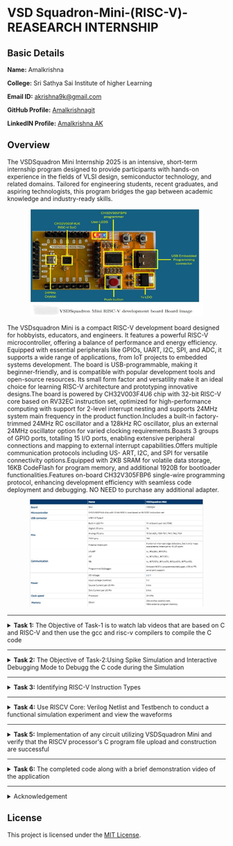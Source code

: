 # VSD Squadron-Mini-(RISC-V)-REASEARCH INTERNSHIP
##  Basic Details

**Name:** Amalkrishna

**College:** Sri Sathya Sai Institute of higher Learning

**Email ID:** akrishna9k@gmail.com  

**GitHub Profile:** [Amalkrishnagit](https://github.com/Amalkrishnagit)

**LinkedIN Profile:** [Amalkrishna AK](https://www.linkedin.com/in/amalkrishna-ak)

## Overview
The VSDSquadron Mini Internship 2025 is an intensive, short-term internship program designed to provide participants with hands-on experience in the fields of VLSI design, semiconductor technology, and related domains. Tailored for engineering students, recent graduates, and aspiring technologists, this program bridges the gap between academic knowledge and industry-ready skills.

 <p align="center">
	 <img width="400" height="250" src="Overview/1.jpeg">
	 
</p>

The VSDsquadron Mini is a compact RISC-V development board designed for hobbyists, educators, and engineers. It features a powerful RISC-V microcontroller, offering a balance of performance and energy efficiency. Equipped with essential peripherals like GPIOs, UART, I2C, SPI, and ADC, it supports a wide range of applications, from IoT projects to embedded systems development. The board is USB-programmable, making it beginner-friendly, and is compatible with popular development tools and open-source resources. Its small form factor and versatility make it an ideal choice for learning RISC-V architecture and prototyping innovative designs.The board is powered by CH32V003F4U6 chip with 32-bit RISC-V core based on RV32EC instruction set, optimized for high-performance computing with support for 2-level interrupt nesting and supports 24MHz system main frequency in the product function.Includes a built-in factory-trimmed 24MHz RC oscillator and a 128kHz RC oscillator, plus an external 24MHz oscillator option for varied clocking requirements.Boasts 3 groups of GPIO ports, totalling 15 I/O ports, enabling extensive peripheral connections and mapping to external interrupt capabilities.Offers multiple communication protocols including US- ART, I2C, and SPI for versatile connectivity options.Equipped with 2KB SRAM for volatile data storage, 16KB CodeFlash for program memory, and additional 1920B for bootloader functionalities.Features on-board CH32V305FBP6 single-wire programming protocol, enhancing development efficiency with seamless code deployment and debugging. NO NEED to purchase any additional adapter.
 <p align="center">
	 <img width="400" height="250" src="Overview/2.jpeg">
	 
</p>


-------------------------------------------------

<details>
<summary><b>Task 1:</b> The Objective of Task-1 is to watch lab videos that are based on C and RISC-V and then use the gcc and risc-v compilers to compile the C code</summary>

### C Language based LAB
We have to follow the given steps to compile any **.c** file in our machine:  
1. Open the bash terminal and locate to the directory where you want to create your file. Then run the following command:

	```
	gedit sum.c or leafpad sum1ton.c
	```  
2. This will open the editor and allows you to write into the file that you have created. You have to write the C code of printing the sum of n numbers. Once you are done with your code, save your file, and then close the editor.

Installing Leafpad editor
 ![1 Installing Leafpad editor](https://github.com/user-attachments/assets/cf0d0b1f-2648-497f-8e25-4988b0ed6498)

 ![2 ILE 2](https://github.com/user-attachments/assets/c3880c81-035f-4148-8f83-11773a7a1025)

Creating a file named "sum1ton.c"

 ![3](https://github.com/user-attachments/assets/66d37427-0388-4628-a0df-5c79066dd790)

A C-programme is written to find the sum of numbers from 1 to n, and the programme is executed.
 ![4](https://github.com/user-attachments/assets/2c8e884c-3864-416b-aaab-07542628cb0f)

4. To the C code on your terminal, run the following command:

	```
	gcc sum.c/gcc sum1ton.c
	./a.out
	```
### C Code compiled on gcc Compiler:

 The programme is then compiled using the gcc compiler.

 ![5 2 Calling out the programme](https://github.com/user-attachments/assets/70a4ad2d-5a52-473b-a96d-90cf4546d541)



 ![4 2 Compiling the program](https://github.com/user-attachments/assets/d3850517-d8e3-4831-8ad1-f5a0dd0da041)


Cross-verification of the output of the programme.

 ![5 confirming](https://github.com/user-attachments/assets/101136e5-5033-4b38-b643-5cc9837168ff)


Updating the written programme to start a new command in the next line.


 ![6 Updating the programme](https://github.com/user-attachments/assets/40454273-9f46-4c57-b2cc-5c179b2fe81f)

We can see that the next command starts in a new line.
 ![7 The next command starts in a new line](https://github.com/user-attachments/assets/56b8c3eb-19ba-43c0-adbd-3e20518fb912)

Playing around with the programme.

 ![8 Playing Around](https://github.com/user-attachments/assets/96f30490-8836-460c-8a9f-b03cf6a4f1f7)


 ![8 2](https://github.com/user-attachments/assets/d162f5f6-db17-48c7-af3b-9c71d372caec)

Renaming the written programme from sum1ton.c to lab1sum1ton.c via the terminal.

 ![9 Renaming a file](https://github.com/user-attachments/assets/12edf1f1-bf72-4bb9-8d99-81ee255a26db)

The clear screen command -clear.
 ![10 Clear sreen](https://github.com/user-attachments/assets/604a9394-ce6c-472b-a74c-36aa88bc9e7b)
 

### Compiled C output:
 
Compiling the written programme using Risc-V compiler.
 ![11 compiling using RISCv compiler](https://github.com/user-attachments/assets/39d69293-072b-4060-ba6c-f1afd251bb10)


The objectdump command is employed , and filtered out the main section which was found to have 17 instructions.
 ![12 objdump](https://github.com/user-attachments/assets/8136f9dd-ca4e-49ff-8777-ae04bc5e432f)

Cross-verification of the number of instructions.
 ![13 main section](https://github.com/user-attachments/assets/e4d77596-1eef-4d7a-92ba-2361798d9647)


 ![14 we have 17 instructions](https://github.com/user-attachments/assets/f826a5d3-5647-4ae0-8c2d-5dc2884818cd)
### RISCV based LAB
We have to do the same compilation of our code but this time using RISCV gcc compiler. Follow the given steps:  
1. Open the terminal and run the given command:  

	```
	cat sum1ton.c
	```
### Cat Command:


2. Using the **cat** command, the entire C code will be displayed on the terminal. Now run the following command to compile the code in riscv64 gcc compiler:  

	```
	riscv64-unknown-elf-gcc -O1 -mabi=lp64 -march=rv64i -o sum1ton.o sum1ton.c
	```
3. Open a new terminal and run the given command:    

	```
	riscv64-unknown-elf-objdump -d sum1ton.o
	```
### Objdump using -O1 format:


4. Open the previous tab and run the following command to compile the code in riscv64 gcc compiler:  

	```
	riscv64-unknown-elf-gcc -Ofast -mabi=lp64 -march=rv64i -o sum1ton.o sum1ton.c
	```

5. Open a new terminal and run the given command:    

	```
	riscv64-unknown-elf-objdump -d sum1ton.o
	```
### Objdump using -Ofast format:

Changing the **option** fron **-O1 to -Ofast**
 ![15  Ofast](https://github.com/user-attachments/assets/7cf89e78-34eb-4d7d-8343-f732ad28e43f)

The number of instructions reduced from 17 to 13 under the -main section.

 ![15 2](https://github.com/user-attachments/assets/193fb232-633d-4539-a908-fc939eb327b7)

Check my [SSSIHL_Roadshow](https://github.com/Amalkrishnagit/SSSIHL_Roadshow)repository for a detailed explanation on the commands used above.

</details>

-------------------------------------------------

<details>
<summary><b>Task 2:</b> The Objective of Task-2:Using Spike Simulation and Interactive Debugging Mode to Debugg the C code during the Simulation</summary> 

### What is SPIKE in RISCV?
> * A RISC-V ISA is a simulator, enabling the testing and analysis of RISC-V programs without the need for actual hardware.  
> * Spike is a free, open-source C++ simulator for the RISC-V ISA that models a RISC-V core and cache system. It can be used to run programs and a Linux kernel, and can be a starting point for running software on a RISC-V target.    
  
### What is pk (Proxy Kernel)?  
> * The RISC-V Proxy Kernel, pk , is a lightweight application execution environment that can host statically-linked RISC-V ELF binaries.  
> * A Proxy Kernel in the RISC-V ecosystem simplifies the interaction between complex hardware and the software running on it, making it easier to manage, test, and develop software and hardware projects.  

### Testing the SPIKE Simulator  
The target is to run the ```sum1ton.c``` code using both ```gcc compiler``` and ```riscv compiler```, and both of the compiler must display the same output on the terminal. So to compile the code using **gcc compiler**, use the following command:  
```
gcc sum1ton.c  
./a.out
```
And to compile the code using **riscv compiler**, use the following command:  
```
spike pk sum1ton.o
```  
#### Spike Simulation:
 <p align="center">
  <img width="800" height="500" src="/Task-2/1.PNG">
</p>

#### Following are the snapshots of RISCV Objdump with **-O1** and **-Ofast** options  
  
#### Objdump in -O1:

```
riscv64-unknown-elf-gcc -O1 -mabi=lp64 -march=rv64i -o sum1ton.o sum1ton.c
```

 <p align="center">
  <img width="800" height="500" src="/Task-2/2-open objdump.PNG">
</p>
  
#### Objdump in -Ofast:

```
riscv64-unknown-elf-gcc -Ofast -mabi=lp64 -march=rv64i -o sum1ton.o sum1ton.c
```
 

#### Debugging the Assembly Language Program of  ```sum1ton.c```  
* Open the **Objdump** of code by using the following command  
```
riscv64-unknown-elf-objdump -d sum1ton.o | less  
```
* Open the debugger in another terminal by using the following command  
```
spike -d pk sum1ton.o
```
* The debugger will be opened in the terminal. Now, debugging operations can be performed as shown in the following snapshot.

#### Debugging:
 <p align="center">
  <img width="800" height="500" src="Task-2/3.PNG">
</p>
 <p align="center">
  <img width="800" height="500" src="/Task-2/4.PNG">
</p>
 <p align="center">
  <img width="800" height="500" src="/Task-2/4.1.PNG">
</p>
<p align="center">
  <img width="800" height="500" src="/Task-2/5.PNG">
</p>
<p align="center">
  <img width="800" height="500" src="/Task-2/5.1.PNG">
</p>
</details>

----------------------------------------

<details>
<summary><b>Task 3:</b> Identifying RISC-V Instruction Types</summary>

## WHAT IS RISC-V?
- RISC-V is an open-source instruction set architecture (ISA) that allows developers to create processors tailored for specific applications.
- RISC-V is based on reduced instruction set computer principles and is the fifth generation of processors built on this concept.
- RISC-V can also be understood as an alternative processor technology that is free and open-source, meaning you don't need to purchase a license to use it.

## INSTRUCTIONS FORMAT IN RISC-V
The instruction format of a processor dictates how machine language instructions are structured and organized for the processor to execute. Each instruction is composed of a series of 0s and 1s, with each segment containing information about the location and operation of data.  
There are six primary instruction formats in RISC-V:

1. R-format
2. I-format
3. S-format
4. B-format
5. U-format
6. J-format

#### RISCV Instruction Types

 <p align="center">
  <img src="/Task 3/Instruction_Types.png">
</p>

#### 1. R-type Instruction
In RV32, each instruction is 32 bits in size. R-type instructions perform operations on registers (not memory) and are used for various arithmetic and logical operations. The 32-bit instruction is divided into six fields:

 <p align="center">
  <img src="/Task 3/Instruction_R_Type.png">
</p>

- **opcode** (7 bits): Specifies the type of instruction.
- **rd** (5 bits): The destination register where the result of the operation is stored.
- **func3** (3 bits): Specifies the type of operation performed.
- **rs1, rs2** (5 bits each): Source registers used in the operation.
- **func7** (7 bits): Further specifies the operation.

#### 2. I-type Instruction
I-type instructions involve operations that use both registers and an immediate value (not memory). These instructions are used for immediate and load operations. The instruction format is as follows:

 <p align="center">
  <img src="/Task 3/Instruction_I_Type.png">
</p>

- **opcode** (7 bits): Specifies the type of instruction.
- **rd** (5 bits): The destination register for the result.
- **func3** (3 bits): Specifies the type of operation.
- **rs1** (5 bits): Source register.
- **imm[11:0]** (12 bits): A 12-bit signed immediate value used in the operation.

#### 3. S-type Instruction
S-type instructions are used for store operations where data is stored from a register to memory. The 32-bit instruction is divided as follows:

 <p align="center">
  <img src="/Task 3/Instruction_S_Type.png">
</p>

- **opcode** (7 bits): Specifies the type of instruction.
- **imm[11:5]** (7 bits) and **imm[4:0]** (5 bits): The 12-bit immediate value is split across two fields, specifying the store offset.
- **rs1** (5 bits): The register containing the data to store.
- **rs2** (5 bits): The register containing the address where data should be stored.
- **func3** (3 bits): Specifies the type of store (byte, half-word, or word).

#### 4. B-type Instruction
B-type instructions are used for conditional branching based on comparisons. The 32-bit instruction format is as follows:

 <p align="center">
  <img src="/Task 3/Instruction_B_Type.png">
</p>

- **opcode** (7 bits): Specifies the type of instruction.
- **imm[12]** (1 bit), **imm[10:5]** (6 bits), **imm[4:1]** (4 bits), and **imm[11]** (1 bit): These bits form the 12-bit signed immediate used for the branch offset.
- **rs1, rs2** (5 bits each): Source registers involved in the comparison.
- **func3** (3 bits): Defines the condition used for branching.

#### 5. U-type Instruction
U-type instructions are used to transfer an immediate value into the destination register. The format is simple and involves only two instructions: `LUI` and `AUIPC`.

 <p align="center">
  <img src="/Task 3/Instruction_U_Type.png">
</p>

- **opcode** (7 bits): Specifies the type of instruction.
- **rd** (5 bits): The destination register for the immediate value.
- **imm[19:0]** (20 bits): The 20-bit immediate value that is transferred to the destination register.

For example, the instruction `lui x15, 0x13579` would load the value `0x13579000` into the upper 20 bits of register `x15`.

#### 6. J-type Instruction
J-type instructions are used for jump operations. These instructions are often used for loops and branching to a specified memory location. The format is as follows:

 <p align="center">
  <img src="/Task 3/Instruction_J_Type.png">
</p>

- **opcode** (7 bits): Specifies the type of instruction.
- **imm[20]** (1 bit), **imm[10:1]** (10 bits), **imm[11]** (1 bit), and **imm[19:12]** (8 bits): These bits form the 20-bit signed immediate for the jump address.
- **rd** (5 bits): The destination register (used for return addresses).

## Commands for Extracting RISC-V Instructions
<details>
<summary>Commands</summary>
	
#### Compile the C program into a RISC-V ELF binary
```
riscv64-unknown-elf-gcc -march=rv32i -mabi=ilp32 -o sum sum.c
```

#### Generate a disassembly of the binary
```
riscv64-unknown-elf-objdump -d sum > sum.objdump
```

#### Display the main function's disassembly, with 30 lines of context
```
riscv64-unknown-elf-objdump -d sum | grep -A 30 "<main>:"
```

#### Filter for arithmetic and logical instructions: add, sub, and, or
```
riscv64-unknown-elf-objdump -d sum | grep -E "add|sub|and|or"
```

#### Filter for immediate arithmetic, load, and jump instructions: addi, lw, jalr
```
riscv64-unknown-elf-objdump -d sum | grep -E "addi|lw|jalr"
```

#### Filter for store and branch instructions: sw, beq, bne, blt, bge
```
riscv64-unknown-elf-objdump -d sum | grep -E "sw|beq|bne|blt|bge"
```

#### Filter for control flow and address instructions: lui, auipc, jal
```
riscv64-unknown-elf-objdump -d sum | grep -E "lui|auipc|jal"
```

#### Count occurrences of each unique instruction
```
riscv64-unknown-elf-objdump -d sum | grep -o "\s\w\+\s" | sort | uniq -c
```
</details>

# Instructions with explaination
<details>
<summary>Now, let's analyse each instruction one by one</summary>
	
# RISC-V Instructions Explanation

This document provides a detailed explanation of the given RISC-V assembly instructions, including their types, functionality, and corresponding 32-bit representations.

### 1. `add a5, a4, a5`
- **Type**: R-type  
- **Description**: Adds the values in `a4` and `a5`, and stores the result in `a5`.  
- **Fields**:  
  - **opcode**: 0110011  
  - **rd**: a5 = 10101  
  - **rs1**: a4 = 10100  
  - **rs2**: a5 = 10101  
  - **func3**: 000  
  - **func7**: 0000000  
- **32-bit Instruction**: `0000000_10101_10100_000_10101_0110011`

---

### 2. `addi a2, a3, 4`
- **Type**: I-type  
- **Description**: Adds the immediate value `4` to the value in `a3`, and stores the result in `a2`.  
- **Fields**:  
  - **opcode**: 0010011  
  - **rd**: a2 = 10010  
  - **rs1**: a3 = 10011  
  - **imm**: 0000000000000100  
  - **func3**: 000  
- **32-bit Instruction**: `0000000000000100_10011_000_10010_0010011`

---

### 3. `sub a1, a1, a2`
- **Type**: R-type  
- **Description**: Subtracts the value in `a2` from the value in `a1`, and stores the result in `a1`.  
- **Fields**:  
  - **opcode**: 0110011  
  - **rd**: a1 = 10001  
  - **rs1**: a1 = 10001  
  - **rs2**: a2 = 10010  
  - **func3**: 000  
  - **func7**: 0100000  
- **32-bit Instruction**: `0100000_10010_10001_000_10001_0110011`

---

### 4. `and a5, a5, a2`
- **Type**: R-type  
- **Description**: Performs a bitwise AND operation between the values in `a5` and `a2`, and stores the result in `a5`.  
- **Fields**:  
  - **opcode**: 0110011  
  - **rd**: a5 = 10101  
  - **rs1**: a5 = 10101  
  - **rs2**: a2 = 10010  
  - **func3**: 111  
  - **func7**: 0000000  
- **32-bit Instruction**: `0000000_10010_10101_111_10101_0110011`

---

### 5. `or a5, a5, a6`
- **Type**: R-type  
- **Description**: Performs a bitwise OR operation between the values in `a5` and `a6`, and stores the result in `a5`.  
- **Fields**:  
  - **opcode**: 0110011  
  - **rd**: a5 = 10101  
  - **rs1**: a5 = 10101  
  - **rs2**: a6 = 10110  
  - **func3**: 110  
  - **func7**: 0000000  
- **32-bit Instruction**: `0000000_10110_10101_110_10101_0110011`

---

### 6. `xor a4, a7, a4`
- **Type**: R-type  
- **Description**: Performs a bitwise XOR operation between the values in `a7` and `a4`, and stores the result in `a4`.  
- **Fields**:  
  - **opcode**: 0110011  
  - **rd**: a4 = 10100  
  - **rs1**: a7 = 10111  
  - **rs2**: a4 = 10100  
  - **func3**: 100  
  - **func7**: 0000000  
- **32-bit Instruction**: `0000000_10100_10111_100_10100_0110011`

---

### 7. `lw a2, 20(sp)`
- **Type**: I-type  
- **Description**: Loads a word from the memory address obtained by adding `20` to the value in `sp`, and stores it in `a2`.  
- **Fields**:  
  - **opcode**: 0000011  
  - **rd**: a2 = 10010  
  - **rs1**: sp = 00010  
  - **imm**: 0000000000010100  
  - **func3**: 010  
- **32-bit Instruction**: `0000000000010100_00010_010_10010_0000011`

---

### 8. `sw a5, 28(sp)`
- **Type**: S-type  
- **Description**: Stores the value in `a5` at the memory address obtained by adding `28` to the value in `sp`.  
- **Fields**:  
  - **opcode**: 0100011  
  - **rs1**: sp = 00010  
  - **rs2**: a5 = 10101  
  - **imm**: 0000000000011100  
  - **func3**: 010  
- **32-bit Instruction**: `0000000_10101_00010_010_11100_0100011`

---

### 9. `beq s2, a2, 21978`
- **Type**: B-type  
- **Description**: Branches to the address offset `21978` if `s2` equals `a2`.  
- **Fields**:  
  - **opcode**: 1100011  
  - **rs1**: s2 = 10110  
  - **rs2**: a2 = 10010  
  - **imm**: 000000010101101110  
  - **func3**: 000  
- **32-bit Instruction**: `0000000_10010_10110_000_1010111010_1100011`

---

### 10. `bne a2, a5, 2174c`
- **Type**: B-type  
- **Description**: Branches to the address offset `2174c` if `a2` does not equal `a5`.  
- **Fields**:  
  - **opcode**: 1100011  
  - **rs1**: a2 = 10010  
  - **rs2**: a5 = 10101  
  - **imm**: 000000010001110100  
  - **func3**: 001  
- **32-bit Instruction**: `0000000_10101_10010_001_1001110100_1100011`

---

### 11. `sll a7, a7, a4`
- **Type**: R-type  
- **Description**: Performs a logical left shift of `a7` by the number of positions specified in the lower bits of `a4`, and stores the result in `a7`.  
- **Fields**:  
  - **opcode**: 0110011  
  - **rd**: a7 = 10111  
  - **rs1**: a7 = 10111  
  - **rs2**: a4 = 10100  
  - **func3**: 001  
  - **func7**: 0000000  
- **32-bit Instruction**: `0000000_10100_10111_001_10111_0110011`

---

### 12. `lui a3, 0x80`
- **Type**: U-type  
- **Description**: Loads the value `0x80` into the upper 20 bits of `a3`.  
- **Fields**:  
  - **opcode**: 0110111  
  - **rd**: a3 = 10011  
  - **imm**: 000000000000100000  
- **32-bit Instruction**: `000000000000100000_10011_0110111`

---

### 13. `jal ra, 247e4`
- **Type**: J-type  
- **Description**: Jumps to the address offset `247e4` and stores the return address in `ra`.  
- **Fields**:  
  - **opcode**: 1101111  
  - **rd**: ra = 00001  
  - **imm**: 0010010001111110100  
- **32-bit Instruction**: `0010010001111110100_00001_1101111`

---

### 14. `jalr a5`
- **Type**: I-type  
- **Description**: Jumps to the address specified in `a5` and stores the return address in `ra`.  
- **Fields**:  
  - **opcode**: 1100111  
  - **rd**: ra = 00001  
  - **rs1**: a5 = 10101  
  - **imm**: 0000000000000000  
  - **func3**: 000  
- **32-bit Instruction**: `0000000000000000_10101_000_00001_1100111`

---

### 15. `auipc a5, 0x6`
- **Type**: U-type  
- **Description**: Adds the immediate value `0x6` shifted left 12 bits to the current PC and stores the result in `a5`.  
- **Fields**:  
  - **opcode**: 0010111  
  - **rd**: a5 = 10101  
  - **imm**: 000000000000000110  
- **32-bit Instruction**: `000000000000000110_10101_0010111`
</details>

# Example Application with its Instructions
<details>
<summary>Given below is the C code for a application of 16-Bit ReRAM Memory Model</summary>
	
```c
//16-Bit ReRAM Memory Model

#include <stdio.h>
#include <stdint.h>

// Define states for ReRAM
#define HRS 0 // High Resistance State (binary 0)
#define LRS 1 // Low Resistance State (binary 1)

// Structure to represent a ReRAM cell
typedef struct {
    int state; // Current state of the cell (HRS or LRS)
} ReRAM_Cell;

// Structure to represent a 16-bit RAM
typedef struct {
    ReRAM_Cell cells[16]; // Array of 16 ReRAM cells
} ReRAM_16Bit_RAM;

// Function to initialize the 16-bit RAM
void initialize_ram(ReRAM_16Bit_RAM *ram) {
    for (int i = 0; i < 16; i++) {
        ram->cells[i].state = HRS; // Set all cells to HRS (binary 0)
    }
}

// Function to write a 16-bit value to the RAM
void write_to_ram(ReRAM_16Bit_RAM *ram, uint16_t data) {
    for (int i = 0; i < 16; i++) {
        // Write each bit to the corresponding cell
        if (data & (1 << i)) {
            ram->cells[i].state = LRS; // Set to LRS (binary 1)
        } else {
            ram->cells[i].state = HRS; // Set to HRS (binary 0)
        }
    }
}

// Function to read a 16-bit value from the RAM
uint16_t read_from_ram(ReRAM_16Bit_RAM *ram) {
    uint16_t data = 0;
    for (int i = 0; i < 16; i++) {
        if (ram->cells[i].state == LRS) {
            data |= (1 << i); // Set the corresponding bit in the output
        }
    }
    return data;
}

// Main function to demonstrate the 16-bit RAM simulation
int main() {
    ReRAM_16Bit_RAM ram;

    // Initialize the RAM
    initialize_ram(&ram);
    printf("Initialized RAM. All cells are in HRS (0).\n");

    // Write a 16-bit value to the RAM
    uint16_t value_to_write = 0b1010101010101010; // Example value: 16-bit alternating pattern
    printf("Writing value: 0x%04X\n", value_to_write);
    write_to_ram(&ram, value_to_write);

    // Read the value from the RAM
    uint16_t value_read = read_from_ram(&ram);
    printf("Value read from RAM: 0x%04X\n", value_read);

    // Write another 16-bit value to the RAM
    value_to_write = 0xFFFF; // All bits set to 1
    printf("Writing value: 0x%04X\n", value_to_write);
    write_to_ram(&ram, value_to_write);

    // Read again
    value_read = read_from_ram(&ram);
    printf("Value read from RAM: 0x%04X\n", value_read);

    return 0;
}
```
</details>


<details>
<summary>Now, let's analyse each instruction one by one present in Reram model application</summary>

### 1) `addiw a5, a5, 1`
* This is an I-type instruction used for adding an immediate value to a register.
* `a5` is both the source register (rs1) and the destination register (rd).
* The immediate value `1` is added to the value in register `a5` and the result is stored in `a5`.
* Opcode for `addiw` = `0001011`
* rd = `a5` = `00101`
* rs1 = `a5` = `00101`
* imm = `1` = `000000000001`
* func3 = `000`

**32 bits instruction:** `000000000001_00101_000_00101_0001011`

----------------------------------------------

### 2) `addi a4, a4, 4`
* This is an I-type instruction used for adding an immediate value to a register.
* `a4` is both the source register (rs1) and the destination register (rd).
* The immediate value `4` is added to the value in register `a4` and the result is stored in `a4`.
* Opcode for `addi` = `0010011`
* rd = `a4` = `00100`
* rs1 = `a4` = `00100`
* imm = `4` = `000000000100`
* func3 = `000`

**32 bits instruction:** `000000000100_00100_000_00100_0010011`

----------------------------------------------

### 3) `beq a5, a2, 10200`
* This is a B-type instruction used for conditional branching (branch if equal).
* If the values in registers `a5` and `a2` are equal, the program counter will jump to the specified offset (`10200`).
* Opcode for `beq` = `1100011`
* rs1 = `a5` = `00101`
* rs2 = `a2` = `00010`
* imm = `10200` = `000000000000101000000`
* func3 = `000`

**32 bits instruction:** `000000000000101_00101_000_00010_1100011`

----------------------------------------------

### 4) `lw a3, 0(a4)`
* This is an I-type instruction used for loading a word from memory.
* The value at memory address `a4 + 0` (no offset) is loaded into register `a3`.
* Opcode for `lw` = `0000011`
* rd = `a3` = `00011`
* rs1 = `a4` = `00100`
* imm = `0` = `000000000000`
* func3 = `010`

**32 bits instruction:** `000000000000_00100_010_00011_0000011`

----------------------------------------------

### 5) `bne a3, a1, 101d8`
* This is a B-type instruction used for conditional branching (branch if not equal).
* If the values in registers `a3` and `a1` are not equal, the program counter will jump to the specified offset (`101d8`).
* Opcode for `bne` = `1100011`
* rs1 = `a3` = `00011`
* rs2 = `a1` = `00001`
* imm = `101d8` = `00000000000101110111000`
* func3 = `001`

**32 bits instruction:** `000000000001011_00011_001_00001_1100011`

----------------------------------------------

### 6) `sllw a3, a6, a5`
* This is an R-type instruction used for performing a shift-left operation on a word.
* The value in register `a6` is shifted left by the number of bits specified in register `a5`, and the result is stored in register `a3`.
* Opcode for `sllw` = `0001011`
* rd = `a3` = `00011`
* rs1 = `a6` = `00110`
* rs2 = `a5` = `00101`
* func3 = `001`
* func7 = `0000000`

**32 bits instruction:** `0000000_00101_00110_001_00011_0001011`

----------------------------------------------

### 7) `or a0, a0, a3`
* This is an R-type instruction used for performing a bitwise OR operation between two registers.
* The values in registers `a0` and `a3` are bitwise OR’ed, and the result is stored in register `a0`.
* Opcode for `or` = `0110011`
* rd = `a0` = `00000`
* rs1 = `a0` = `00000`
* rs2 = `a3` = `00011`
* func3 = `110`
* func7 = `0000000`

**32 bits instruction:** `0000000_00011_00000_110_00000_0110011`

----------------------------------------------

### 8) `slli a0, a0, 0x30`
* This is an I-type instruction used for shifting a register value left by an immediate number of bits.
* The value in register `a0` is shifted left by `0x30` (48 in decimal), and the result is stored in register `a0`.
* Opcode for `slli` = `0010011`
* rd = `a0` = `00000`
* rs1 = `a0` = `00000`
* imm = `0x30` = `000000110000`
* func3 = `001`

**32 bits instruction:** `000000110000_00000_001_00000_0010011`

----------------------------------------------

### 9) `sd ra, 88(sp)`
* This is an S-type instruction used for storing a double word from a register to memory.
* The value in register `ra` is stored at memory address `sp + 88`.
* Opcode for `sd` = `0100011`
* rs1 = `sp` = `11101`
* rs2 = `ra` = `00000`
* imm = `88` = `0000000010110000`
* func3 = `011`

**32 bits instruction:** `000000001011000_11101_011_00000_0100011`

----------------------------------------------

### 10) `mv a0, sp`
* This is a pseudo-instruction that copies the value in `sp` to `a0`.
* It is equivalent to `addi a0, sp, 0`.
* Opcode for `addi` = `0010011`
* rd = `a0` = `00000`
* rs1 = `sp` = `11101`
* imm = `0` = `000000000000`
* func3 = `000`

**32 bits instruction:** `000000000000_11101_000_00000_0010011`

----------------------------------------------

### 11) `lui a0, 0x21`
* This is a U-type instruction used for loading an upper immediate value into a register.
* The value `0x21` is loaded into the upper 20 bits of register `a0`.
* Opcode for `lui` = `0110111`
* rd = `a0` = `00000`
* imm = `0x21` = `0000000000100001`

**32 bits instruction:** `0000000000100001_00000_0000000_0110111`

----------------------------------------------

### 12) `jal ra, 10184`
* This is a J-type instruction used for performing a jump and link operation.
* The program counter is updated by the immediate value (`10184`), and the return address is stored in `ra`.
* Opcode for `jal` = `1101111`
* rd = `ra` = `00000`
* imm = `10184` = `000000000001010010000`

**32 bits instruction:** `000000000001010_00000_0000000_1101111`

----------------------------------------------

### 13) `AND r8, r1, r3`
* All the arithmetic and logical operations are performed using R-type instruction format, hence this instruction belongs to R-type instruction set.  
* r8 is the destination register that will hold the value of r1 & r3, means performing AND operation bit by bit.  
* Opcode for AND = 0110011  
* rd = r8 = 01000  
* rs1 = r1 = 00001  
* rs2 = r3 = 00011  
* func3 = 111  
* func7 = 0000000  

**32 bits instruction :** `0000000_00011_00001_111_01000_0110011`

----------------------------------------------

### 14) `ld ra, 88(sp)`
* This is an I-type instruction used for loading a double word from memory.
* The value at memory address `sp + 88` is loaded into register `ra`.
* Opcode for `ld` = `0000011`
* rd = `ra` = `00000`
* rs1 = `sp` = `11101`
* imm = `88` = `0000000010110000`
* func3 = `011`

**32 bits instruction:** `000000001011000_11101_011_00000_0000011`

----------------------------------------------

### 15) `beqz a5, 102f0`
* This is a B-type instruction used for conditional branching (branch if equal to zero).
* If the value in register `a5` is zero, the program counter will jump to the specified offset (`102f0`).
* Opcode for `beqz` = `1100011`
* rs1 = `a5` = `00101`
* rs2 = `x0` = `00000`
* imm = `102f0` = `000000000010111100000`
* func3 = `000`

**32 bits instruction:** `000000000010111_00101_000_00000_1100011`

</details>

</details>

----------------------------------------------

<details>
<summary><b>Task 4:</b> Use RISCV Core: Verilog Netlist and Testbench to conduct a functional simulation experiment and view the waveforms</summary>  
<br>

>***NOTE:** Since this research internship does not include building the RISCV architecture or writing its testbench, we will utilize the pre-existing Verilog code and testbench. The GitHub repository used as a reference is : [iiitb_rv32i](https://github.com/vinayrayapati/rv32i/)*    
  
### Steps to perform functional simulation of RISCV 
1. download the ```iiitb_rv32i.v``` and ```iiitb_rv32i_tb.v``` files from
https://github.com/vinayrayapati/rv32i/
3. Create a new directory with your name ```mkdir <your_name>```
4. Copy the files ```iiitb_rv32i.v``` and ```iiitb_rv32i_tb.v``` to this directory
  
  
5. To run and simulate the verilog code, enter the following command:  
	```
	$ iverilog -o iiitb_rv32i iiitb_rv32i.v iiitb_rv32i_tb.v
	$ ./iiitb_rv32i
	```
6. To see the simulation waveform in GTKWave, enter the following command:
	```
	$ gtkwave iiitb_rv32i.vcd
	```

7. The GTKWave will be opened and following window will be appeared  

 <p align="center">
  <img width="500" src="/Task 4/GTKWave Window.png">
</p>
 
#### Every instruction in the provided verilog file is hard-coded, as seen in the picture below. Hard-coded indicates that each instruction has been hard-coded according to the designer's own pattern rather than adhering to the RISCV specifications bit pattern. As a result, the 32-bit instruction we produced in Task 3 will not correspond to the specified instruction.  
  
 <p align="center">
  <img width="500" src="/Task 4/Instructions.png">
</p>
  
#### Following are the differences between standard RISCV ISA and the Instruction Set given in the reference repository:  
  
|  **Operation**  |  **Standard RISCV ISA**  |  **Hardcoded ISA**  |  
|  :----:  |  :----:  |  :----:  |  
|  ADD R6, R2, R1  |  32'h00110333  |  32'h02208300  |  
|  SUB R7, R1, R2  |  32'h402083b3  |  32'h02209380  |  
|  AND R8, R1, R3  |  32'h0030f433  |  32'h0230a400  |  
|  OR R9, R2, R5  |  32'h005164b3  |  32'h02513480  |  
|  XOR R10, R1, R4  |  32'h0040c533  |  32'h0240c500  |  
|  SLT R1, R2, R4  |  32'h0045a0b3  |  32'h02415580  |  
|  ADDI R12, R4, 5  |  32'h004120b3  |  32'h00520600  |  
|  BEQ R0, R0, 15  |  32'h00000f63  |  32'h00f00002  |  
|  SW R3, R1, 2  |  32'h0030a123  |  32'h00209181  |  
|  LW R13, R1, 2  |  32'h0020a683  |  32'h00208681  |  
|  SRL R16, R14, R2  |  32'h0030a123  |  32'h00271803  |
|  SLL R15, R1, R2  |  32'h002097b3  |  32'h00208783  |   
  

#### *Analysing the Output Waveform of various instructions that we have covered in TASK-2*  

**```Instruction 1: ADD R6, R2, R1```**

<p align="center">
  <img width="500" src="/Task 4/ADD.png">
</p>

---

**```Instruction 2: SUB R7, R1, R2```**

<p align="center">
  <img width="500" src="/Task 4/SUB.png">
</p>

---

**```Instruction 3: AND R8, R1, R3```**

<p align="center">
  <img width="500" src="/Task 4/AND.png">
</p>

---

**```Instruction 4: OR R9, R2, R5```**

<p align="center">
  <img width="500" src="/Task 4/OR.png">
</p>

---

**```Instruction 5: XOR R10, R1, R4```**

<p align="center">
  <img width="500" src="/Task 4/XOR.png">
</p>

---

**```Instruction 6: SLT R11, R2, R4```**

<p align="center">
  <img width="500" src="/Task 4/SLT.png">
</p>

---

**```Instruction 7: ADDI R12, R4, 5```**

<p align="center">
  <img width="500" src="/Task 4/ADDI.png">
</p>

---

**```Instruction 8: BEQ R0, R0, 15```**

<p align="center">
  <img width="500" src="/Task 4/BEQ.png">
</p>

---

**```Instruction 9: SW R3, R1, 2```**

<p align="center">
  <img width="500" src="/Task 4/SW.png">
</p>

---

**```Instruction 10: LW R13, R1, 2```**

<p align="center">
  <img width="500" src="/Task 4/LW.png">
</p>

</details>  

-----------------------------------

<details>
<summary><b>Task 5:</b> Implementation of any circuit utilizing VSDSquadron Mini and verify that the RISCV processor's C program file upload and construction are successful</summary> 

# Shipment Tracking System

## Overview
The Shipment Tracking System integrates an MPU6050 accelerometer sensor with the CH32V003 RISC-V processor to provide real-time tracking of shipment conditions. This system monitors movement and tilt ensuring that shipments are handled appropriately during transit. The MPU6050 sensor communicates detected motion data to the CH32V003 processor, which processes the information and triggers alerts if any irregularities are detected. By leveraging this technology, the project offers an efficient and automated solution for shipment monitoring and tracking.

## Components Required
- CH32V003 RISC-V Processor
- MPU6050 Accelerometer and Gyroscope Sensor
- Power Supply
- Jumper Wires

## System Specifications
### CH32V003 RISC-V Processor
- Voltage: 1.8V to 3.6V
- Communication Protocols: I2C, SPI, UART
- GPIO Pins: Configurable for interfacing with external devices

### MPU6050 Accelerometer Sensor
- Voltage: 3.3V or 5V
- Features: Acceleration and angular velocity detection across three axes
- Communication Protocol: I2C

## Circuit Connections
<p align="center">
  <img width="500" src="/Task 5/circuit_image.png">
</p>

### Connections:
1. **MPU6050 VCC**: Connect to `VIN` of CH32V003.
2. **MPU6050 GND**: Connect to `GND` of CH32V003.
3. **MPU6050 SCL (I2C Clock)**: Connect to `PC2` of CH32V003.
4. **MPU6050 SDA (I2C Data)**: Connect to `PC1` of CH32V003.

### Pinout Diagram:

| Component          | CH32V003x Pin |
|--------------------|---------------|
| MPU6050 VCC       | VIN           |
| MPU6050 GND       | GND           |
| MPU6050 SCL       | PC2            |
| MPU6050 SDA       | PC1            |

</details>

---------------------------------------

<details>
<summary><b>Task 6:</b> The completed code along with a brief demonstration video of the application</summary> 

## Complete setup 

<p align="center">
  <img width="500" src="/Task 6/complete_setup.jpg">
</p>

## Board_and_sensor

<p align="center">
  <img width="500" src="/Task 6/board_and_sensor.jpg">
</p>

## Interface_for_serial_monitor

<p align="center">
  <img width="500" src="/Task 6/for_serial_monitoring.jpg">
</p>

## How to Program

The following code initializes the MPU6050 sensor and processes motion data to detect irregularities. If an alert condition occurs, the inbuilt LED on the CH32V003 processor glows to indicate an issue and displays it on serial monitor.

```c
#include <ch32v00x.h>
#include <debug.h>
#include <stdlib.h>

/* MPU6050 Register Addresses */
#define MPU6050_ADDR 0x68
#define MPU6050_PWR_MGMT_1 0x6B
#define MPU6050_ACCEL_CONFIG 0x1C
#define MPU6050_ACCEL_XOUT_H 0x3B
#define MPU6050_WHO_AM_I 0x75

/* Tilt Detection Parameters */
#define TILT_THRESHOLD 15000  // Raw accelerometer threshold
#define I2C_TIMEOUT 1000      // Timeout for I2C operations

/* Global Variable */
int16_t accelX, accelY, accelZ;
uint8_t tiltDetected = 0;

/* Function Prototypes */
void GPIO_Config(void);
void MPU6050_Init(void);
void MPU6050_Read_Accel(void);
void Check_Tilt(void);
void I2C_WriteByte(uint8_t addr, uint8_t reg, uint8_t data);
uint8_t I2C_ReadByte(uint8_t addr, uint8_t reg);

void GPIO_Config(void) {
    GPIO_InitTypeDef GPIO_InitStructure = {0};
    RCC_APB2PeriphClockCmd(RCC_APB2Periph_GPIOD, ENABLE);
    GPIO_InitStructure.GPIO_Pin = GPIO_Pin_6;
    GPIO_InitStructure.GPIO_Mode = GPIO_Mode_Out_PP;
    GPIO_InitStructure.GPIO_Speed = GPIO_Speed_50MHz;
    GPIO_Init(GPIOD, &GPIO_InitStructure);
}

void MPU6050_Init(void) {
    uint8_t whoAmI;
    
    // Reset the device
    I2C_WriteByte(MPU6050_ADDR, MPU6050_PWR_MGMT_1, 0x80);
    Delay_Ms(100);  // Wait for reset to complete
    
    // Wake up the device
    I2C_WriteByte(MPU6050_ADDR, MPU6050_PWR_MGMT_1, 0x00);
    Delay_Ms(100);
    
    // Verify device ID
    whoAmI = I2C_ReadByte(MPU6050_ADDR, MPU6050_WHO_AM_I);
    if (whoAmI != 0x68) {
        printf("MPU6050 not found! WHO_AM_I = 0x%02X\r\n", whoAmI);
        while(1);  // Stop if device not found
    }
    
    // Configure accelerometer for ±2g range
    I2C_WriteByte(MPU6050_ADDR, MPU6050_ACCEL_CONFIG, 0x00);
    Delay_Ms(10);
    
    printf("MPU6050 initialized successfully\r\n");
}

void MPU6050_Read_Accel(void) {
    uint8_t buf[6];
    for(int i = 0; i < 6; i++) {
        buf[i] = I2C_ReadByte(MPU6050_ADDR, MPU6050_ACCEL_XOUT_H + i);
    }
    accelX = (buf[0] << 8) | buf[1];
    accelY = (buf[2] << 8) | buf[3];
    accelZ = (buf[4] << 8) | buf[5];
}

void Check_Tilt(void) {
    if (abs(accelX) > TILT_THRESHOLD || abs(accelY) > TILT_THRESHOLD) {
        if (!tiltDetected) {
            printf("TILT WARNING!\r\n");
            tiltDetected = 1;
        }
        GPIO_WriteBit(GPIOD, GPIO_Pin_6, SET);  // LED ON
    } else {
        tiltDetected = 0;
        GPIO_WriteBit(GPIOD, GPIO_Pin_6, RESET);  // LED OFF
    }
}

void IIC_Init(u32 bound, u16 address) {
    GPIO_InitTypeDef GPIO_InitStructure = {0};
    I2C_InitTypeDef I2C_InitTSturcture = {0};

    RCC_APB2PeriphClockCmd(RCC_APB2Periph_GPIOC | RCC_APB2Periph_AFIO, ENABLE);
    RCC_APB1PeriphClockCmd(RCC_APB1Periph_I2C1, ENABLE);

    GPIO_InitStructure.GPIO_Pin = GPIO_Pin_2;
    GPIO_InitStructure.GPIO_Mode = GPIO_Mode_AF_OD;
    GPIO_InitStructure.GPIO_Speed = GPIO_Speed_50MHz;
    GPIO_Init(GPIOC, &GPIO_InitStructure);

    GPIO_InitStructure.GPIO_Pin = GPIO_Pin_1;
    GPIO_Init(GPIOC, &GPIO_InitStructure);

    I2C_InitTSturcture.I2C_ClockSpeed = bound;
    I2C_InitTSturcture.I2C_Mode = I2C_Mode_I2C;
    I2C_InitTSturcture.I2C_DutyCycle = I2C_DutyCycle_2;
    I2C_InitTSturcture.I2C_OwnAddress1 = address;
    I2C_InitTSturcture.I2C_Ack = I2C_Ack_Enable;
    I2C_InitTSturcture.I2C_AcknowledgedAddress = I2C_AcknowledgedAddress_7bit;
    I2C_Init(I2C1, &I2C_InitTSturcture);

    I2C_Cmd(I2C1, ENABLE);
}

void I2C_WriteByte(uint8_t addr, uint8_t reg, uint8_t data) {
    uint16_t timeout = I2C_TIMEOUT;
    
    while(I2C_GetFlagStatus(I2C1, I2C_FLAG_BUSY) && --timeout);
    if (!timeout) {
        printf("I2C busy timeout\r\n");
        return;
    }
    
    I2C_GenerateSTART(I2C1, ENABLE);
    timeout = I2C_TIMEOUT;
    while(!I2C_CheckEvent(I2C1, I2C_EVENT_MASTER_MODE_SELECT) && --timeout);
    if (!timeout) {
        printf("I2C start timeout\r\n");
        return;
    }
    
    I2C_Send7bitAddress(I2C1, addr << 1, I2C_Direction_Transmitter);
    timeout = I2C_TIMEOUT;
    while(!I2C_CheckEvent(I2C1, I2C_EVENT_MASTER_TRANSMITTER_MODE_SELECTED) && --timeout);
    if (!timeout) {
        printf("I2C address timeout\r\n");
        return;
    }
    
    I2C_SendData(I2C1, reg);
    timeout = I2C_TIMEOUT;
    while(!I2C_CheckEvent(I2C1, I2C_EVENT_MASTER_BYTE_TRANSMITTED) && --timeout);
    if (!timeout) {
        printf("I2C register timeout\r\n");
        return;
    }
    
    I2C_SendData(I2C1, data);
    timeout = I2C_TIMEOUT;
    while(!I2C_CheckEvent(I2C1, I2C_EVENT_MASTER_BYTE_TRANSMITTED) && --timeout);
    if (!timeout) {
        printf("I2C data timeout\r\n");
        return;
    }
    
    I2C_GenerateSTOP(I2C1, ENABLE);
}

uint8_t I2C_ReadByte(uint8_t addr, uint8_t reg) {
    uint8_t data;
    uint16_t timeout = I2C_TIMEOUT;
    
    while(I2C_GetFlagStatus(I2C1, I2C_FLAG_BUSY) && --timeout);
    if (!timeout) {
        printf("I2C busy timeout\r\n");
        return 0;
    }
    
    I2C_GenerateSTART(I2C1, ENABLE);
    timeout = I2C_TIMEOUT;
    while(!I2C_CheckEvent(I2C1, I2C_EVENT_MASTER_MODE_SELECT) && --timeout);
    if (!timeout) {
        printf("I2C start timeout\r\n");
        return 0;
    }
    
    I2C_Send7bitAddress(I2C1, addr << 1, I2C_Direction_Transmitter);
    timeout = I2C_TIMEOUT;
    while(!I2C_CheckEvent(I2C1, I2C_EVENT_MASTER_TRANSMITTER_MODE_SELECTED) && --timeout);
    if (!timeout) {
        printf("I2C address timeout\r\n");
        return 0;
    }
    
    I2C_SendData(I2C1, reg);
    timeout = I2C_TIMEOUT;
    while(!I2C_CheckEvent(I2C1, I2C_EVENT_MASTER_BYTE_TRANSMITTED) && --timeout);
    if (!timeout) {
        printf("I2C register timeout\r\n");
        return 0;
    }
    
    I2C_GenerateSTART(I2C1, ENABLE);
    timeout = I2C_TIMEOUT;
    while(!I2C_CheckEvent(I2C1, I2C_EVENT_MASTER_MODE_SELECT) && --timeout);
    if (!timeout) {
        printf("I2C restart timeout\r\n");
        return 0;
    }
    
    I2C_Send7bitAddress(I2C1, addr << 1, I2C_Direction_Receiver);
    timeout = I2C_TIMEOUT;
    while(!I2C_CheckEvent(I2C1, I2C_EVENT_MASTER_RECEIVER_MODE_SELECTED) && --timeout);
    if (!timeout) {
        printf("I2C receive mode timeout\r\n");
        return 0;
    }
    
    I2C_AcknowledgeConfig(I2C1, DISABLE);
    I2C_GenerateSTOP(I2C1, ENABLE);
    
    timeout = I2C_TIMEOUT;
    while(!I2C_CheckEvent(I2C1, I2C_EVENT_MASTER_BYTE_RECEIVED) && --timeout);
    if (!timeout) {
        printf("I2C receive timeout\r\n");
        return 0;
    }
    
    data = I2C_ReceiveData(I2C1);
    I2C_AcknowledgeConfig(I2C1, ENABLE);
    return data;
}

int main(void) {
    USART_Printf_Init(115200);
    printf("\r\nMPU6050 Tilt Detection Starting...\r\n");
    
    Delay_Init();
    GPIO_Config();
    IIC_Init(400000, 0x00);  // Increased to 400kHz
    MPU6050_Init();
    
    while(1) {
        MPU6050_Read_Accel();
        Check_Tilt();
        Delay_Ms(100);
    }
}

void NMI_Handler(void) {}
void HardFault_Handler(void) {
    while (1) {}
}
```
## Serial_monitor_output

<p align="center">
  <img width="500" src="/Task 6/serial_monitor_output.jpg">
</p>

## Application Video
[Watch the Application Video](https://drive.google.com/file/d/14cL-jTExLPgm1A3JFJyBjZHvAqvOKz-P/view?usp=sharing)

</details>

----------------------------------

<details>  
<summary>Acknowledgement</summary>  
<br>  

**I want to thank Kunal Ghosh Sir for giving me this amazing internship opportunity in RISC-V Architecture with the VSDSquadron Mini. This chance offered me the ideal kickoff and stoked my desire to learn more about the RISC-V world. This internship program was a very inspiring and fulfilling experience. I want to express my gratitude to VLSI System Design for starting this amazing research internship.**  

</details>

## License

This project is licensed under the [MIT License](LICENSE).


